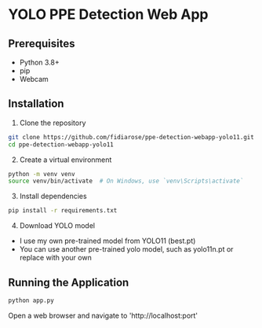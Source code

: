 # YOLO PPE Detection Web App

## Prerequisites
- Python 3.8+
- pip
- Webcam 

## Installation

1. Clone the repository
```bash
git clone https://github.com/fidiarose/ppe-detection-webapp-yolo11.git
cd ppe-detection-webapp-yolo11
```

2. Create a virtual environment
```bash
python -m venv venv
source venv/bin/activate  # On Windows, use `venv\Scripts\activate`
```

3. Install dependencies
```bash
pip install -r requirements.txt
```

4. Download YOLO model
- I use my own pre-trained model from YOLO11 (best.pt)
- You can use another pre-trained yolo model, such as yolo11n.pt or replace with your own

## Running the Application
```bash
python app.py
```

Open a web browser and navigate to 'http://localhost:port'
